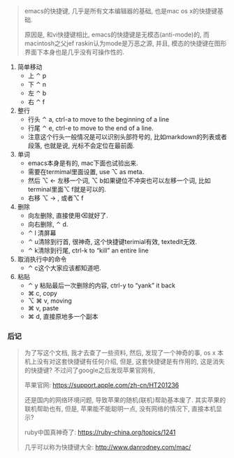 > emacs的快捷键, 几乎是所有文本编辑器的基础, 也是mac os x的快捷键基础. 
>
> 原因是, 和vi快捷键相比, emacs的快捷键是无模态(anti-mode)的, 而macintosh之父jef raskin认为mode是万恶之源, 并且, 模态的快捷键在图形界面下本身也是几乎没有可操作性的.

1. 简单移动
   - 上 ⌃ p
   - 下 ⌃ n
   - 左 ⌃ b
   - 右 ⌃ f 
2. 整行
   - 行头 ⌃ a, ctrl-a to move to the beginning of a line
   - 行尾 ⌃ e, ctrl-e to move to the end of a line.
   - 注意这个行头一般情况是可以识别头部符号的, 比如markdown的列表或者段落, 也就是说, 光标不会定位在最前面.
3. 单词
   - emacs本身是有的, mac下面也试验出来.
   - 需要在termimal里面设置, use ⌥ as meta.
   - 然后 ⌥ ← 左移一个词, ⌥ b如果键位不冲突也可以左移一个词, 比如terminal里面⌥ f就是可以的. 
   - 右移 ⌥ → , 或者⌥ f
4. 删除
   - 向左删除, 直接使用⌫就好了.
   - 向右删除, ⌃ d.
   - ⌃ l 清屏幕
   - ⌃ u清除到行首, 很神奇, 这个快捷键terimial有效, textedit无效.
   - ⌃ k清除到行尾, ctrl-k to “kill” an entire line
5. 取消执行中的命令
   - ⌃ c这个大家应该都知道吧.
6. 粘贴
   - ⌃ y   粘贴最后一次删除的内容, ctrl-y to “yank” it back
   - ⌘ c, copy
   - ⌥  ⌘ v, moving
   - ⌘ v, paste
   - ⌘ d, 直接原地多一个副本





### 后记

> 为了写这个文档, 我才去查了一些资料, 然后, 发现了一个神奇的事, os x 本机上没有对这套快捷键有任何介绍, 但是, 这套快捷键是有作用的, 这是消失的快捷键? 不过问了google之后发现苹果官网有, 
>
> 苹果官网: https://support.apple.com/zh-cn/HT201236
>
> 还是国内的网络环境问题, 导致苹果的随机(联机)帮助基本废了.  其实苹果的联机帮助也有, 但是, 苹果能不能聪明一点, 没有网络的情况下, 直接本机显示?
>
> ruby中国真神奇了: https://ruby-china.org/topics/1241
>
> 几乎可以称为快捷键大全: http://www.danrodney.com/mac/